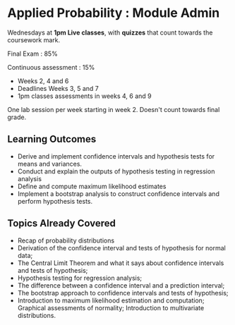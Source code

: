 # Applied Probability : Module Admin

Wednesdays at **1pm Live classes**, with **quizzes** that count towards the coursework mark. 

Final Exam : 85%   

Continuous assessment : 15%
- Weeks 2, 4 and 6
- Deadlines Weeks 3, 5 and 7
- 1pm classes assessments in weeks 4, 6 and 9

One lab session per week starting in week 2. Doesn't count towards final grade.

## Learning Outcomes
- Derive and implement confidence intervals and hypothesis tests for means and variances.
- Conduct and explain the outputs of hypothesis testing in regression analysis
- Define and compute maximum likelihood estimates
- Implement a bootstrap analysis to construct confidence intervals and perform hypothesis tests.

## Topics Already Covered
-  Recap of probability distributions
-  Derivation of the confidence interval and tests of hypothesis for normal data; 
-  The Central Limit Theorem and what it says about confidence intervals and tests of hypothesis; 
-  Hypothesis testing for regression analysis;
-  The difference between a confidence interval and a prediction interval; 
-  The bootstrap approach to confidence intervals and tests of hypothesis; 
-  Introduction to maximum likelihood estimation and computation; Graphical assessments of normality; Introduction to multivariate distributions.